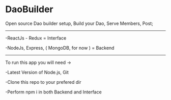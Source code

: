 # DaoBuilder

Open source Dao builder setup, Build your Dao, Serve Members, Post;

----------------------------

-ReactJs - Redux = Interface

-NodeJs, Express, ( MongoDB, for now ) = Backend

----------------------------

To run this app you will need ->

-Latest Version of Node.js, Git

-Clone this repo to your prefered dir

-Perform npm i in both Backend and Interface
